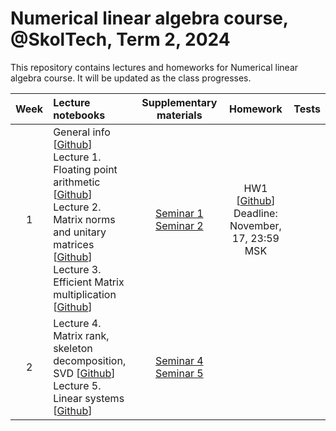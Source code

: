 # Numerical linear algebra course, @SkolTech, Term 2, 2024

This repository contains lectures and homeworks for Numerical linear algebra course. It will be updated as the class progresses.


| Week | Lecture notebooks | Supplementary materials | Homework | Tests |
|:------:|:----------|:----------:|:----------:|:-------:|
|1| General info [[Github](lectures/general_info.ipynb)] <br> Lecture 1. Floating point arithmetic [[Github](./lectures/lecture-1/lecture-1.ipynb)] <br> Lecture 2. Matrix norms and unitary matrices [[Github](./lectures/lecture-2/lecture-2.ipynb)] <br> Lecture 3. Efficient  Matrix multiplication [[Github](./lectures/lecture-3/lecture-3.ipynb)] | [Seminar 1](./seminars/seminar-1/seminar-1.ipynb) <br> [Seminar 2](./seminars/seminar-2/seminar-2.ipynb) | HW1 [[Github](./assignments/hw1/HW-1.ipynb)] <br> Deadline: November, 17, 23:59 MSK | |
|2| Lecture 4. Matrix rank, skeleton decomposition, SVD [[Github](./lectures/lecture-4/lecture-4.ipynb)] <br> Lecture 5. Linear systems [[Github](lectures/lecture-5/lecture-5.ipynb)] |[Seminar 4](./seminars/seminar-4.ipynb) <br> [Seminar 5](./seminars/seminar-5.ipynb) | | |
